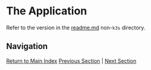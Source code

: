 # The Application

Refer to the version in the [readme.md](../../03-the-application/readme.md) non-`k3s`
directory.

## Navigation

[Return to Main Index](../../readme.md)
[Previous Section](../02-container-registry/readme.md) | [Next Section](../04-deployment/readme.md)
